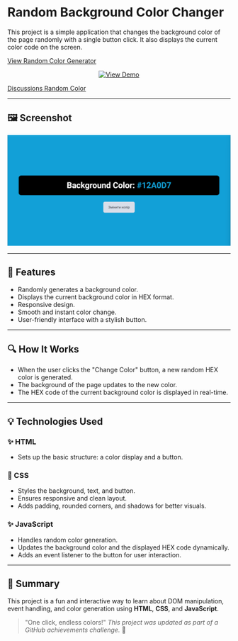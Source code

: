 # Random Background Color Changer

This project is a simple application that changes the background color of the page randomly with a single button click. It also displays the current color code on the screen.

[View Random Color Generator](https://denis793.github.io/Random_Color/)

<p align="center">
  <a href="https://denis793.github.io/Random_Color/" target="_blank">
    <img src="https://img.shields.io/badge/View%20Demo-Click%20Here-blue?style=for-the-badge" alt="View Demo">
  </a>
</p>


[Discussions Random Color](https://github.com/Denis793/Random_Color/discussions/4#discussion-8254945)

---

## 🖼️ Screenshot

![Random Color Changer Screenshot](https://github.com/Denis793/Random_Color/blob/main/Random_Color.png)

---

## 🔹 Features

- Randomly generates a background color.
- Displays the current background color in HEX format.
- Responsive design.
- Smooth and instant color change.
- User-friendly interface with a stylish button.

---

## 🔍 How It Works

- When the user clicks the "Change Color" button, a new random HEX color is generated.
- The background of the page updates to the new color.
- The HEX code of the current background color is displayed in real-time.

---

## 💡 Technologies Used

### ✨ HTML

- Sets up the basic structure: a color display and a button.

### 🌟 CSS

- Styles the background, text, and button.
- Ensures responsive and clean layout.
- Adds padding, rounded corners, and shadows for better visuals.

### ✨ JavaScript

- Handles random color generation.
- Updates the background color and the displayed HEX code dynamically.
- Adds an event listener to the button for user interaction.

---

## 📅 Summary

This project is a fun and interactive way to learn about DOM manipulation, event handling, and color generation using **HTML**, **CSS**, and **JavaScript**.

> "One click, endless colors!"
> _This project was updated as part of a GitHub achievements challenge._ 🚀
